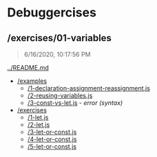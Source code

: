 # Debuggercises 

## /exercises/01-variables 

> 6/16/2020, 10:17:56 PM 

[../README.md](../README.md)

- [/examples](./examples/README.md)
  - [/1-declaration-assignment-reassignment.js](./examples/README.md#1-declaration-assignment-reassignmentjs)  
  - [/2-reusing-variables.js](./examples/README.md#2-reusing-variablesjs)  
  - [/3-const-vs-let.js](./examples/README.md#3-const-vs-letjs) - _error (syntax)_ 
- [/exercises](./exercises/README.md)
  - [/1-let.js](./exercises/README.md#1-letjs)  
  - [/2-let.js](./exercises/README.md#2-letjs)  
  - [/3-let-or-const.js](./exercises/README.md#3-let-or-constjs)  
  - [/4-let-or-const.js](./exercises/README.md#4-let-or-constjs)  
  - [/5-let-or-const.js](./exercises/README.md#5-let-or-constjs)  

